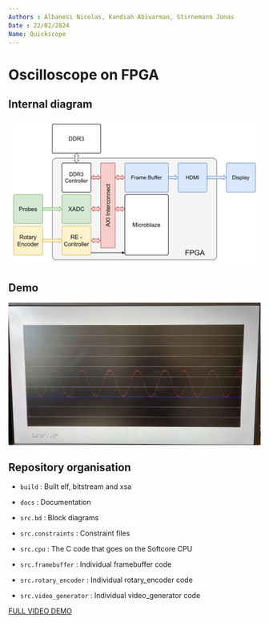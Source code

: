 ```yaml
---
Authors : Albanesi Nicolas, Kandiah Abivarman, Stirnemann Jonas
Date : 22/02/2024
Name: Quickscope
---
```


# Oscilloscope on FPGA

## Internal diagram

![internal_diagram](docs/internal_diagram.png)

## Demo
![Demo gif](docs/demo_small.webp)


## Repository organisation 

- `build` : Built elf, bitstream and xsa
- `docs` : Documentation

- `src.bd` : Block diagrams
- `src.constraints` : Constraint files
- `src.cpu` : The C code that goes on the Softcore CPU
- `src.framebuffer` : Individual framebuffer code
- `src.rotary_encoder` : Individual rotary_encoder code
- `src.video_generator` : Individual video_generator code


[FULL VIDEO DEMO](docs/IMG_0708.mov)
